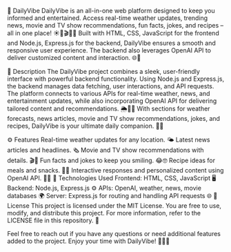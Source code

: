 🌟 DailyVibe
DailyVibe is an all-in-one web platform designed to keep you informed and entertained. Access real-time weather updates, trending news, movie and TV show recommendations, fun facts, jokes, and recipes – all in one place! ☀️📰🎬😂🍲 Built with HTML, CSS, JavaScript for the frontend and Node.js, Express.js for the backend, DailyVibe ensures a smooth and responsive user experience. The backend also leverages OpenAI API to deliver customized content and interaction. 🌐💫

📜 Description
The DailyVibe project combines a sleek, user-friendly interface with powerful backend functionality. Using Node.js and Express.js, the backend manages data fetching, user interactions, and API requests. The platform connects to various APIs for real-time weather, news, and entertainment updates, while also incorporating OpenAI API for delivering tailored content and recommendations. 🌦️📰🤖 With sections for weather forecasts, news articles, movie and TV show recommendations, jokes, and recipes, DailyVibe is your ultimate daily companion. 🧩💡

⚙️ Features
Real-time weather updates for any location. 🌤️
Latest news articles and headlines. 🗞️
Movie and TV show recommendations with details. 🎬🍿
Fun facts and jokes to keep you smiling. 😂🤓
Recipe ideas for meals and snacks. 🍲🥗
Interactive responses and personalized content using OpenAI API. 🤖✨
🎨 Technologies Used
Frontend: HTML, CSS, JavaScript 🖥️
Backend: Node.js, Express.js ⚙️
APIs: OpenAI, weather, news, movie databases 🌍
Server: Express.js for routing and handling API requests 🌐
📄 License
This project is licensed under the MIT License. You are free to use, modify, and distribute this project. For more information, refer to the LICENSE file in this repository. 📝

Feel free to reach out if you have any questions or need additional features added to the project. Enjoy your time with DailyVibe! 🌟💬✨
 
 
